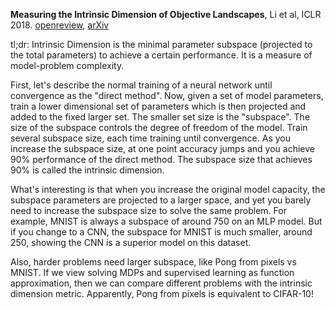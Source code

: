 **Measuring the Intrinsic Dimension of Objective Landscapes**, Li et al, ICLR 2018. [openreview](), [arXiv](https://arxiv.org/abs/1804.08838)

tl;dr: Intrinsic Dimension is the minimal parameter subspace (projected to the total parameters) to achieve a certain performance. It is a measure of model-problem complexity.

First, let's describe the normal training of a neural network until convergence as the "direct method".
Now, given a set of model parameters, train a lower dimensional set of parameters which is then projected and added to the fixed larger set. The smaller set size is the "subspace". The size of the subspace controls the degree of freedom of the model. Train several subspace size, each time training until convergence. As you increase the subspace size, at one point accuracy jumps and you achieve 90% performance of the direct method. The subspace size that achieves 90% is called the intrinsic dimension.

What's interesting is that when you increase the original model capacity, the subspace parameters are projected to a larger space, and yet you barely need to increase the subspace size to solve the same problem. For example, MNIST is always a subspace of around 750 on an MLP model. But if you change to a CNN, the subspace for MNIST is much smaller, around 250, showing the CNN is a superior model on this dataset.

Also, harder problems need larger subspace, like Pong from pixels vs MNIST. If we view solving MDPs and supervised learning as function approximation, then we can compare different problems with the intrinsic dimension metric. Apparently, Pong from pixels is equivalent to CIFAR-10!

